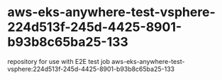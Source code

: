# aws-eks-anywhere-test-vsphere-224d513f-245d-4425-8901-b93b8c65ba25-133
repository for use with E2E test job aws-eks-anywhere-test-vsphere:224d513f-245d-4425-8901-b93b8c65ba25-133
